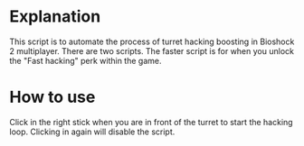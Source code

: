 # Explanation
This script is to automate the process of turret hacking boosting in Bioshock 2 multiplayer. 
There are two scripts. The faster script is for when you unlock the "Fast hacking" perk within the game.

# How to use
Click in the right stick when you are in front of the turret to start the hacking loop. Clicking in again will disable the script.
